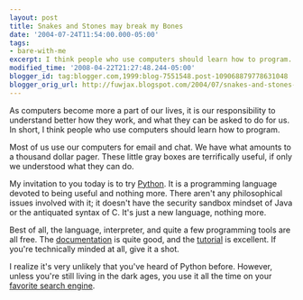 ```yaml
---
layout: post
title: Snakes and Stones may break my Bones
date: '2004-07-24T11:54:00.000-05:00'
tags:
- bare-with-me
excerpt: I think people who use computers should learn how to program.
modified_time: '2008-04-22T21:27:48.244-05:00'
blogger_id: tag:blogger.com,1999:blog-7551548.post-109068879778631048
blogger_orig_url: http://fuwjax.blogspot.com/2004/07/snakes-and-stones-may-break-my-bones.html
---
```


As computers become more a part of our lives, it is our responsibility to understand better how they work, and what they can be asked to do for us.  In short, I think people who use computers should learn how to program.

Most of us use our computers for email and chat.  We have what amounts to a thousand dollar pager.  These little gray boxes are terrifically useful, if only we understood what they can do.

My invitation to you today is to try [Python](http://python.org).  It is a programming language devoted to being useful and nothing more.  There aren't any philosophical issues involved with it; it doesn't have the security sandbox mindset of Java or the antiquated syntax of C.  It's just a new language, nothing more.

Best of all, the language, interpreter, and quite a few programming tools are all free.  The [documentation](http://python.org/doc/) is quite good, and the [tutorial](http://docs.python.org/tut/tut.html) is excellent.  If you're technically minded at all, give it a shot.

I realize it's very unlikely that you've heard of Python before.  However, unless you're still living in the dark ages, you use it all the time on your [favorite search engine](http://google.com).

